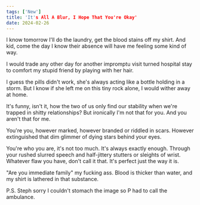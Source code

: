 ```yaml
---
tags: ['New']
title: 'It's All A Blur, I Hope That You're Okay'
date: 2024-02-26
---
```


I know tomorrow I'll do the laundry, get the blood stains off my shirt. And kid, come the day I know their absence will have me feeling some kind of way. 

I would trade any other day for another impromptu visit turned hospital stay to comfort my stupid friend by playing with her hair.

I guess the pills didn't work, she's always acting like a bottle holding in a storm. But I know if she left me on this tiny rock alone, I would wither away at home.

It's funny, isn't it, how the two of us only find our stability when we're trapped in shitty relationships? But ironically I'm not that for you. And you aren't that for me.

You're you, however marked, however branded or riddled in scars. However extinguished that dim glimmer of dying stars behind your eyes.

You're who you are, it's not too much.
It's always exactly enough.
Through your rushed slurred speech and half-jittery stutters or sleights of wrist.
Whatever flaw you have, don't call it that.
It's perfect just the way it is.

"Are you immediate family" my fucking ass. Blood is thicker than water, and my shirt is lathered in that substance.

P.S. Steph sorry I couldn't stomach the image so P had to call the ambulance.
